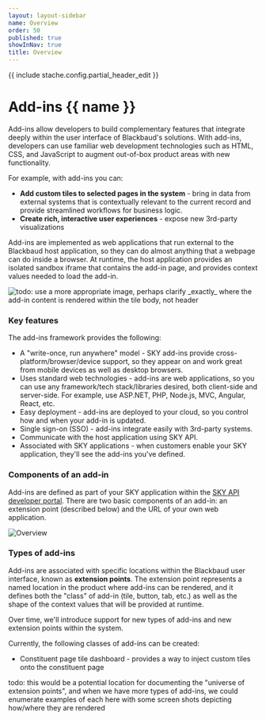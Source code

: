 ```yaml
---
layout: layout-sidebar
name: Overview
order: 50
published: true
showInNav: true
title: Overview
---
```

{{ include stache.config.partial_header_edit }}

# Add-ins {{ name }}

Add-ins allow developers to build complementary features that integrate deeply within the user interface of Blackbaud's solutions.  With add-ins, developers can use familiar web development technologies such as HTML, CSS, and JavaScript to augment out-of-box product areas with new functionality.

For example, with add-ins you can:
* <strong>Add custom tiles to selected pages in the system</strong> - bring in data from external systems that is contextually relevant to the current record and provide streamlined workflows for business logic. 
* <strong>Create rich, interactive user experiences</strong> - expose new 3rd-party visualizations

Add-ins are implemented as web applications that run external to the Blackbaud host application, so they can do almost anything that a webpage can do inside a browser. At runtime, the host application provides an isolated sandbox iframe that contains the add-in page, and provides context values needed to load the add-in.

<img style="border:none" src="/assets/img/constituent-tile.png" alt="todo:  use a more appropriate image, perhaps clarify _exactly_ where the add-in content is rendered within the tile body, not header" />

### Key features

The add-ins framework provides the following:

* A "write-once, run anywhere" model - SKY add-ins provide cross-platform/browser/device support, so they appear on and work great from mobile devices as well as desktop browsers.
* Uses standard web technologies - add-ins are web applications, so you can use any framework/tech stack/libraries desired, both client-side and server-side.  For example, use ASP.NET, PHP, Node.js, MVC, Angular, React, etc.
* Easy deployment - add-ins are deployed to your cloud, so you control how and when your add-in is updated.
* Single sign-on (SSO) - add-ins integrate easily with 3rd-party systems.
* Communicate with the host application using SKY API.
* Associated with SKY applications - when customers enable your SKY application, they'll see the add-ins you've defined.

### Components of an add-in

Add-ins are defined as part of your SKY application within the [SKY API developer portal](https://developer.sky.blackbaud.com/).  There are two basic components of an add-in: an extension point (described below) and the URL of your own web application.

<img style="border:none" src="/assets/img/overview.png" alt="Overview" alt="todo:  use a more appropriate image" />

### Types of add-ins

Add-ins are associated with specific locations within the Blackbaud user interface, known as <strong>extension points</strong>.  The extension point represents a named location in the product where add-ins can be rendered, and it defines both the "class" of add-in (tile, button, tab, etc.) as well as the shape of the context values that will be provided at runtime.

Over time, we'll introduce support for new types of add-ins and new extension points within the system.

Currently, the following classes of add-ins can be created:
* Constituent page tile dashboard - provides a way to inject custom tiles onto the constituent page

todo:  this would be a potential location for documenting the "universe of extension points", and when we have more types of add-ins, we could enumerate examples of each here with some screen shots depicting how/where they are rendered